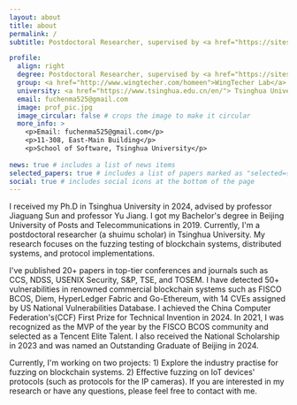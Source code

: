 ```yaml
---
layout: about
title: about
permalink: /
subtitle: Postdoctoral Researcher, supervised by <a href="https://sites.google.com/site/jiangyu198964/home">Prof. Yu Jiang</a> 

profile:
  align: right
  degree: Postdoctoral Researcher, supervised by <a href="https://sites.google.com/site/jiangyu198964/home">Prof. Yu Jiang</a>
  group: <a href="http://www.wingtecher.com/homeen">WingTecher Lab</a>
  university: <a href="https://www.tsinghua.edu.cn/en/"> Tsinghua University </a>
  email: fuchenma525@gmail.com
  image: prof_pic.jpg
  image_circular: false # crops the image to make it circular
  more_info: >
    <p>Email: fuchenma525@gmail.com</p>
    <p>11-308, East-Main Building</p>
    <p>School of Software, Tsinghua University</p>
  
news: true # includes a list of news items
selected_papers: true # includes a list of papers marked as "selected={true}"
social: true # includes social icons at the bottom of the page
---
```

I received my Ph.D in Tsinghua University in 2024, advised by professor Jiaguang Sun and professor Yu Jiang. 
I got my Bachelor's degree in Beijing University of Posts and Telecommunications in 2019.
Currently, I'm a postdoctoral researcher (a shuimu scholar) in Tsinghua University.
My research focuses on the fuzzing testing of blockchain systems, distributed systems, and protocol implementations. 

I've published 20+ papers in top-tier conferences and journals such as CCS, NDSS, USENIX Security, S&P, TSE, and TOSEM. I have detected 50+ vulnerabilities in renowned commercial blockchain systems such as FISCO BCOS, Diem, HyperLedger Fabric and Go-Ethereum, with 14 CVEs assigned by US National Vulnerabilities Database. 
I achieved the China Computer Federation's(CCF) First Prize for Technical Invention in 2024.
In 2021, I was recognized as the MVP of the year by the FISCO BCOS community and selected as a Tencent Elite Talent. 
I also received the National Scholarship in 2023 and was named an Outstanding Graduate of Beijing in 2024.

Currently, I'm working on two projects: 1) Explore the industry practise for fuzzing on blockchain systems. 2) Effective fuzzing on IoT devices' protocols (such as protocols for the IP cameras).
If you are interested in my research or have any questions, please feel free to contact with me. 
